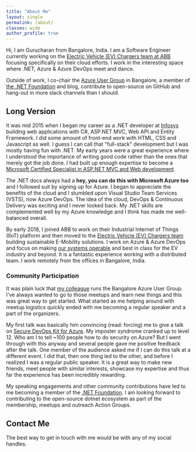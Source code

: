 ```yaml
---
title: "About Me"
layout: single
permalink: /about/
classes: wide
author_profile: true
---
```

Hi, I am Gurucharan from Bangalore, India. I am a Software Engineer currently working on the [Electric Vehicle (EV) Chargers team at ABB](https://new.abb.com/ev-charging) focusing specifically on their cloud efforts. I work in the interesting space where .NET, Azure & Azure DevOps meet and dance.

Outside of work, I co-chair the [Azure User Group](https://www.meetup.com/Microsoft-Azure-Bangalore/) in Bangalore, a member of [the .NET Foundation](https://dotnetfoundation.org) and blog, contribute to open-source on GitHub and hang-out in more slack channels than I should.

## Long Version

It was mid 2015 when I began my career as a .NET developer at [Infosys](https://www.infosys.com/) building web applications with C#, ASP.NET MVC, Web API and Entity Framework. I did some amount of front-end work with HTML, CSS and Javascript as well. I guess I can call that "full-stack" development but I was mostly having fun with .NET. My early years were a great experience where I understood the importance of writing good code rather than the ones that merely got the job done. I had built up enough expertise to become a [Microsoft Certified Specialist in ASP.NET MVC and Web development](https://www.youracclaim.com/badges/f1ac7afe-508a-4fff-ab78-f4eba3010d03/public_url).

The .NET docs always had a **hey, you can do this with Microsoft Azure too** and I followed suit by signing up for Azure. I began to appreciate the benefits of the cloud and I stumbled upon Visual Studio Team Services (VSTS), now Azure DevOps. The idea of the cloud, DevOps & Continuous Delivery was exciting and I never looked back. My .NET skills are complemented well by my Azure knowledge and I think has made me well-balanced overall.

By early 2018, I joined ABB to work on their Industrial Internet of Things (IIoT) platform and then moved to the [Electric Vehicle (EV) Chargers team](https://new.abb.com/abb-ability/transport/electric-vehicles) building sustainable E-Mobility solutions. I work on Azure & Azure DevOps and focus on making [our systems operable](https://docs.microsoft.com/en-us/azure/architecture/guide/design-principles/design-for-operations) and best in class for the EV industry and beyond. It is a fantastic experience working with a distributed team. I work remotely from the offices in Bangalore, India.

### Community Participation

It was plain luck that [my colleague](https://www.linkedin.com/in/ilyasf/) runs the Bangalore Azure User Group. I've always wanted to go to those meetups and learn new things and this was great way to get started. What started as me helping around with meetup logistics quickly ended with me becoming a regular speaker and a part of the organizers.

My first talk was basically him convincing (read: forcing) me to give a talk on [Secure DevOps Kit for Azure](https://azsk.azurewebsites.net). My imposter syndrome cranked up to level 12. Who am I to tell ~100 people how to do security on Azure? But I went through with this anyway and several people gave me positive feedback after the talk. One member of the audience asked me if I can do this talk at a different event. I did that, then one thing led to the other, and before I realized I was a regular public speaker. It is a great way to make new friends, meet people with similar interests, showcase my expertise and thus far the experience has been incredibly rewarding.

My speaking engagements and other community contributions have led to me becoming a member of the [.NET Foundation](https://dotnetfoundation.org). I am looking forward to contributing to the open-source dotnet ecosystem as part of the membership, meetups and outreach Action Groups.

## Contact Me

The best way to get in touch with me would be with any of my social handles.
